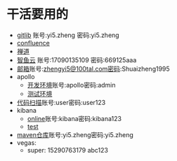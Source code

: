 # 干活要用的
- [gitlib](http://10.1.2.202) 账号:yi5.zheng 密码:yi5.zheng
- [confluence](http://wiki.zhiyinlou.com)
- [禅道](http://zentao.talbrain.com/pro/my/)
- [智鱼云](http://zhiyucloud.100tal.com/) 账号:17090135109 密码:669125aaa
- [邮箱](http://mail.100tal.com/)账号:zhengyi5@100tal.com密码:Shuaizheng1995
- apollo
    - [开发环境](http://39.107.112.223:8766/)账号:apollo密码:admin
    - [测试环境](http://config-test.vegas.100tal.com/)
- [代码扫描](http://221.122.65.188/dashboard?id=vegas-backstage-java-code-analysis)账号:user密码:user123
- kibana
    - [online](http://221.122.129.39:5601/app/kibana#/home?_g=())账号:kibana密码:kibana123
    - [test](http://221.122.129.43:5601/app/kibana#/home)
- [maven仓库](http://10.1.2.206:8081/#browse/welcome)账号:yi5.zheng密码:yi5.zheng
- vegas: 
    - super: 15290763179 abc123